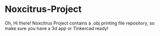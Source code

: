 # Noxcitrus-Project
Oh, Hi there! Noxcitrus Project contains a .obj printing file repository, so make sure you have a 3d app or Tinkercad ready!
